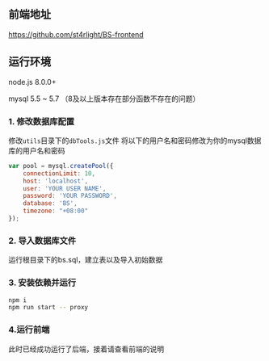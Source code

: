 ## 前端地址
https://github.com/st4rlight/BS-frontend

## 运行环境
node.js 8.0.0+

mysql 5.5 ~ 5.7 （8及以上版本存在部分函数不存在的问题）

### 1. 修改数据库配置
修改`utils`目录下的`dbTools.js`文件
将以下的用户名和密码修改为你的mysql数据库的用户名和密码
```javascript
var pool = mysql.createPool({
    connectionLimit: 10,
    host: 'localhost',
    user: 'YOUR USER NAME',
    password: 'YOUR PASSWORD',
    database: 'BS',
    timezone: "+08:00"
});
```

### 2. 导入数据库文件
运行根目录下的bs.sql，建立表以及导入初始数据

### 3. 安装依赖并运行
```bash
npm i
npm run start -- proxy
```

### 4.运行前端
此时已经成功运行了后端，接着请查看前端的说明

